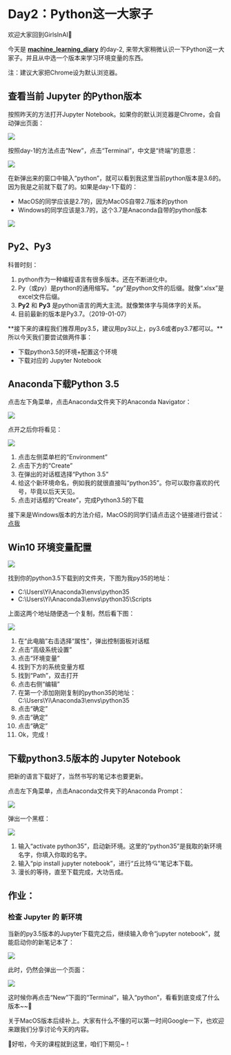 # Day2：Python这一大家子

欢迎大家回到GirlsInAI👏

今天是 [**machine_learning_diary**](https://github.com/YZHANG1270/Girls-In-AI/tree/master/machine_learning_diary) 的day-2, 来带大家稍微认识一下Python这一大家子。并且从中选一个版本来学习环境变量的东西。

注：建议大家把Chrome设为默认浏览器。



## 查看当前 Jupyter 的Python版本

按照昨天的方法打开Jupyter Notebook。如果你的默认浏览器是Chrome，会自动弹出页面：

![](https://github.com/YZHANG1270/Girls-In-AI/blob/master/others/pics/ml_day1/006.png?raw=true)

按照day-1的方法点击“New”，点击“Terminal”，中文是“终端”的意思：

![](https://github.com/YZHANG1270/Girls-In-AI/blob/master/others/pics/ml_day2/004.jpg?raw=true)

在新弹出来的窗口中输入“python”，就可以看到我这里当前python版本是3.6的。因为我是之前就下载了的。如果是day-1下载的：

- MacOS的同学应该是2.7的，因为MacOS自带2.7版本的python
- Windows的同学应该是3.7的，这个3.7是Anaconda自带的python版本

![](https://github.com/YZHANG1270/Girls-In-AI/blob/master/others/pics/ml_day2/007.png?raw=true)





## Py2、Py3

科普时刻：

1. python作为一种编程语言有很多版本。还在不断进化中。
2. Py（或py）是python的通用缩写。“.py”是python文件的后缀。就像“.xlsx”是excel文件后缀。
3. **Py2** 和 **Py3** 是python语言的两大主流。就像繁体字与简体字的关系。
4. 目前最新的版本是Py3.7。（2019-01-07）

**接下来的课程我们推荐用py3.5，建议用py3以上，py3.6或者py3.7都可以。**所以今天我们要尝试做两件事：

- 下载python3.5的环境+配置这个环境
- 下载对应的 Jupyter Notebook



## Anaconda下载Python 3.5

点击左下角菜单，点击Anaconda文件夹下的Anaconda Navigator：

![](https://github.com/YZHANG1270/Girls-In-AI/blob/master/others/pics/ml_day2/001.jpg?raw=true)

点开之后你将看见：

![](https://github.com/YZHANG1270/Girls-In-AI/blob/master/others/pics/ml_day2/001.png?raw=true)

1. 点击左侧菜单栏的“Environment”
2. 点击下方的“Create”
3. 在弹出的对话框选择“Python 3.5”
4. 给这个新环境命名，例如我的就很直接叫“python35”。你可以取你喜欢的代号，毕竟以后天天见。
5. 点击对话框的“Create”，完成Python3.5的下载



接下来是Windows版本的方法介绍，MacOS的同学们请点击这个链接进行尝试：[点我](https://github.com/YZHANG1270/Girls-In-AI/blob/master/machine_learning_diary/day-2/Python_for_MAC.md)



## Win10 环境变量配置

![](https://github.com/YZHANG1270/Girls-In-AI/blob/master/others/pics/ml_day2/002.png?raw=true)

找到你的python3.5下载到的文件夹，下图为我py35的地址：

- C:\Users\Yi\Anaconda3\envs\python35
- C:\Users\Yi\Anaconda3\envs\python35\Scripts

上面这两个地址随便选一个复制，然后看下图：



![](https://github.com/YZHANG1270/Girls-In-AI/blob/master/others/pics/ml_day2/003.png?raw=true)

1. 在“此电脑”右击选择“属性”，弹出控制面板对话框
2. 点击“高级系统设置”
3. 点击“环境变量”
4. 找到下方的系统变量方框
5. 找到“Path”，双击打开
6. 点击右侧“编辑”
7. 在第一个添加刚刚复制的python35的地址：C:\Users\Yi\Anaconda3\envs\python35
8. 点击“确定”
9. 点击“确定”
10. 点击“确定”
11. Ok，完成！



## 下载python3.5版本的 Jupyter Notebook

把新的语言下载好了，当然书写的笔记本也要更新。

点击左下角菜单，点击Anaconda文件夹下的Anaconda Prompt：

![](https://github.com/YZHANG1270/Girls-In-AI/blob/master/others/pics/ml_day2/002.jpg?raw=true)

弹出一个黑框：

![](https://github.com/YZHANG1270/Girls-In-AI/blob/master/others/pics/ml_day2/006.png?raw=true)

1. 输入“activate python35”，启动新环境。这里的“python35”是我取的新环境名字，你填入你取的名字。
2. 输入“pip install jupyter notebook”，进行“丘比特💘”笔记本下载。
3. 漫长的等待，直至下载完成，大功告成。





## 作业：

### 检查 Jupyter 的 新环境

当新的py3.5版本的Jupyter下载完之后，继续输入命令“jupyter notebook”，就能启动你的新笔记本了：

![](https://github.com/YZHANG1270/Girls-In-AI/blob/master/others/pics/ml_day2/008.png?raw=true)

此时，仍然会弹出一个页面：

![](https://github.com/YZHANG1270/Girls-In-AI/blob/master/others/pics/ml_day1/006.png?raw=true)

这时候你再点击“New”下面的“Terminal”，输入“python”，看看到底变成了什么版本~~🙌



关于MacOS版本后续补上。大家有什么不懂的可以第一时间Google一下，也欢迎来跟我们分享讨论今天的内容。

👩好啦，今天的课程就到这里，咱们下期见~！